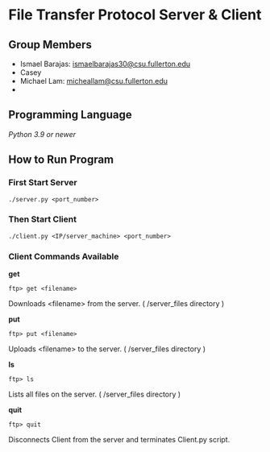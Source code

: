 # File Transfer Protocol Server & Client

## Group Members
- Ismael Barajas: ismaelbarajas30@csu.fullerton.edu
- Casey
- Michael Lam: micheallam@csu.fullerton.edu
-

## Programming Language
*Python 3.9 or newer*

## How to Run Program
### First Start Server
```
./server.py <port_number>
```

### Then Start Client
```
./client.py <IP/server_machine> <port_number>
```

### Client Commands Available
**get**

```
ftp> get <filename>
```
Downloads \<filename\> from the server. ( /server_files directory )

**put**

```
ftp> put <filename>
```
Uploads \<filename\> to the server. ( /server_files directory )

**ls**

```
ftp> ls
```
Lists all files on the server. ( /server_files directory )

**quit**

```
ftp> quit
```
Disconnects Client from the server and terminates Client.py script.

